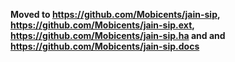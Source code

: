**Moved to https://github.com/Mobicents/jain-sip, https://github.com/Mobicents/jain-sip.ext,  https://github.com/Mobicents/jain-sip.ha and and https://github.com/Mobicents/jain-sip.docs**